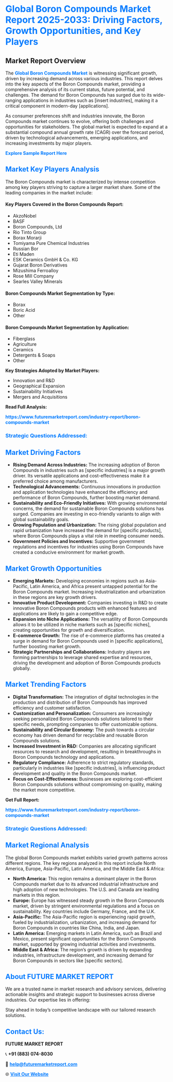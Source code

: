 <h1 style="color: #007BFF;">Global Boron Compounds Market Report 2025-2033: Driving Factors, Growth Opportunities, and Key Players</h1>

<section id="overview">
<h2>Market Report Overview</h2>
<p>The <a href="https://www.futuremarketreport.com/industry-report/boron-compounds-market" style="color: #007BFF; text-decoration: none;"><strong>Global Boron Compounds Market</strong></a> is witnessing significant growth, driven by increasing demand across various industries. This report delves into the key aspects of the Boron Compounds market, providing a comprehensive analysis of its current status, future potential, and challenges. The demand for Boron Compounds has surged due to its wide-ranging applications in industries such as [insert industries], making it a critical component in modern-day [applications].</p>
<p>As consumer preferences shift and industries innovate, the Boron Compounds market continues to evolve, offering both challenges and opportunities for stakeholders. The global market is expected to expand at a substantial compound annual growth rate (CAGR) over the forecast period, driven by technological advancements, emerging applications, and increasing investments by major players.</p>
</section>

<section id="overview">
<p><a href="https://www.futuremarketreport.com/request-sample/reportId=101952" style="color: #007BFF; text-decoration: none;"><strong>Explore Sample Report Here</strong></a></p>
</section>

<section id="key-players">
<h2 style="color: #007BFF;">Market Key Players Analysis</h2>
<p>The Boron Compounds market is characterized by intense competition among key players striving to capture a larger market share. Some of the leading companies in the market include:</p>
<h4>Key Players Covered in the Boron Compounds Report:</h4>
<ul><li>AkzoNobel</li><li>BASF</li><li>Boron Compounds, Ltd</li><li>Rio Tinto Group</li><li>Borax Morarji</li><li>Tomiyama Pure Chemical Industries</li><li>Russian Bor</li><li>Eti Maden</li><li>ESK Ceramics GmbH &amp; Co. KG</li><li>Gujarat Boron Derivatives</li><li>Mizushima Ferroalloy</li><li>Rose Mill Company</li><li>Searles Valley Minerals</li></ul>
<h4>Boron Compounds Market Segmentation by Type:</h4>
<ul><li>Borax</li><li>Boric Acid</li><li>Other</li></ul>

<h4>Boron Compounds Market Segmentation by Application:</h4>
<ul><li>Fiberglass</li><li>Agriculture</li><li>Ceramics</li><li>Detergents &amp; Soaps</li><li>Other</li></ul>
<p><strong>Key Strategies Adopted by Market Players:</strong></p>
<ul>
<li>Innovation and R&D</li>
<li>Geographical Expansion</li>
<li>Sustainability Initiatives</li>
<li>Mergers and Acquisitions</li>
</ul>
</section>

<section>
<p><strong>Read Full Analysis: </strong></p><a href="https://www.futuremarketreport.com/industry-report/boron-compounds-market" style="color: #007BFF; text-decoration: none;"><strong>https://www.futuremarketreport.com/industry-report/boron-compounds-market</strong></a>
<h3 style="color: #007BFF;">Strategic Questions Addressed:</h3>
</section>

<section id="driving-factors">
<h2 style="color: #007BFF;">Market Driving Factors</h2>
<ul>
<li><strong>Rising Demand Across Industries:</strong> The increasing adoption of Boron Compounds in industries such as [specific industries] is a major growth driver. Its versatile applications and cost-effectiveness make it a preferred choice among manufacturers.</li>
<li><strong>Technological Advancements:</strong> Continuous innovations in production and application technologies have enhanced the efficiency and performance of Boron Compounds, further boosting market demand.</li>
<li><strong>Sustainability and Eco-Friendly Initiatives:</strong> With growing environmental concerns, the demand for sustainable Boron Compounds solutions has surged. Companies are investing in eco-friendly variants to align with global sustainability goals.</li>
<li><strong>Growing Population and Urbanization:</strong> The rising global population and rapid urbanization have increased the demand for [specific products], where Boron Compounds plays a vital role in meeting consumer needs.</li>
<li><strong>Government Policies and Incentives:</strong> Supportive government regulations and incentives for industries using Boron Compounds have created a conducive environment for market growth.</li>
</ul>
</section>

<section id="growth-opportunities">
<h2 style="color: #007BFF;">Market Growth Opportunities</h2>
<ul>
<li><strong>Emerging Markets:</strong> Developing economies in regions such as Asia-Pacific, Latin America, and Africa present untapped potential for the Boron Compounds market. Increasing industrialization and urbanization in these regions are key growth drivers.</li>
<li><strong>Innovative Product Development:</strong> Companies investing in R&D to create innovative Boron Compounds products with enhanced features and applications are likely to gain a competitive edge.</li>
<li><strong>Expansion into Niche Applications:</strong> The versatility of Boron Compounds allows it to be utilized in niche markets such as [specific niches], creating opportunities for growth and diversification.</li>
<li><strong>E-commerce Growth:</strong> The rise of e-commerce platforms has created a surge in demand for Boron Compounds used in [specific applications], further boosting market growth.</li>
<li><strong>Strategic Partnerships and Collaborations:</strong> Industry players are forming partnerships to leverage shared expertise and resources, driving the development and adoption of Boron Compounds products globally.</li>
</ul>
</section>

<section id="trending-factors">
<h2 style="color: #007BFF;">Market Trending Factors</h2>
<ul>
<li><strong>Digital Transformation:</strong> The integration of digital technologies in the production and distribution of Boron Compounds has improved efficiency and customer satisfaction.</li>
<li><strong>Customization and Personalization:</strong> Consumers are increasingly seeking personalized Boron Compounds solutions tailored to their specific needs, prompting companies to offer customizable options.</li>
<li><strong>Sustainability and Circular Economy:</strong> The push towards a circular economy has driven demand for recyclable and reusable Boron Compounds solutions.</li>
<li><strong>Increased Investment in R&D:</strong> Companies are allocating significant resources to research and development, resulting in breakthroughs in Boron Compounds technology and applications.</li>
<li><strong>Regulatory Compliance:</strong> Adherence to strict regulatory standards, particularly in industries like [specific industries], is influencing product development and quality in the Boron Compounds market.</li>
<li><strong>Focus on Cost-Effectiveness:</strong> Businesses are exploring cost-efficient Boron Compounds solutions without compromising on quality, making the market more competitive.</li>
</ul>
</section>

<section>
<p><strong>Get Full Report: </strong></p><a href="https://www.futuremarketreport.com/industry-report/boron-compounds-market" style="color: #007BFF; text-decoration: none;"><strong>https://www.futuremarketreport.com/industry-report/boron-compounds-market</strong></a>
<h3 style="color: #007BFF;">Strategic Questions Addressed:</h3>
</section>


<section id="regional-analysis">
<h2 style="color: #007BFF;">Market Regional Analysis</h2>
<p>The global Boron Compounds market exhibits varied growth patterns across different regions. The key regions analyzed in this report include North America, Europe, Asia-Pacific, Latin America, and the Middle East & Africa:</p>
<ul>
<li><strong>North America:</strong> This region remains a dominant player in the Boron Compounds market due to its advanced industrial infrastructure and high adoption of new technologies. The U.S. and Canada are leading markets in this region.</li>
<li><strong>Europe:</strong> Europe has witnessed steady growth in the Boron Compounds market, driven by stringent environmental regulations and a focus on sustainability. Key countries include Germany, France, and the U.K.</li>
<li><strong>Asia-Pacific:</strong> The Asia-Pacific region is experiencing rapid growth, fueled by industrialization, urbanization, and increasing demand for Boron Compounds in countries like China, India, and Japan.</li>
<li><strong>Latin America:</strong> Emerging markets in Latin America, such as Brazil and Mexico, present significant opportunities for the Boron Compounds market, supported by growing industrial activities and investments.</li>
<li><strong>Middle East & Africa:</strong> The region’s growth is driven by expanding industries, infrastructure development, and increasing demand for Boron Compounds in sectors like [specific sectors].</li>
</ul>
</section>

<footer>
<h2 style="color: #007BFF;">About FUTURE MARKET REPORT</h2>
<p>We are a trusted name in market research and advisory services, delivering actionable insights and strategic support to businesses across diverse industries. Our expertise lies in offering:</p>

<p>Stay ahead in today’s competitive landscape with our tailored research solutions.</p>

<h2 style="color: #007BFF;">Contact Us:</h2>
<p><strong>FUTURE MARKET REPORT</strong></p>
<p>📞 <strong>+91 (883) 074-8030</strong></p>
<p>📧 <strong><a href="mailto:help@futuremarketreport.com" style="color: #007BFF;">help@futuremarketreport.com</a></strong></p>
<p>🌐 <strong><a href="https://www.futuremarketreport.com/" style="color: #007BFF;">Visit Our Website</a></strong></p>
</footer>